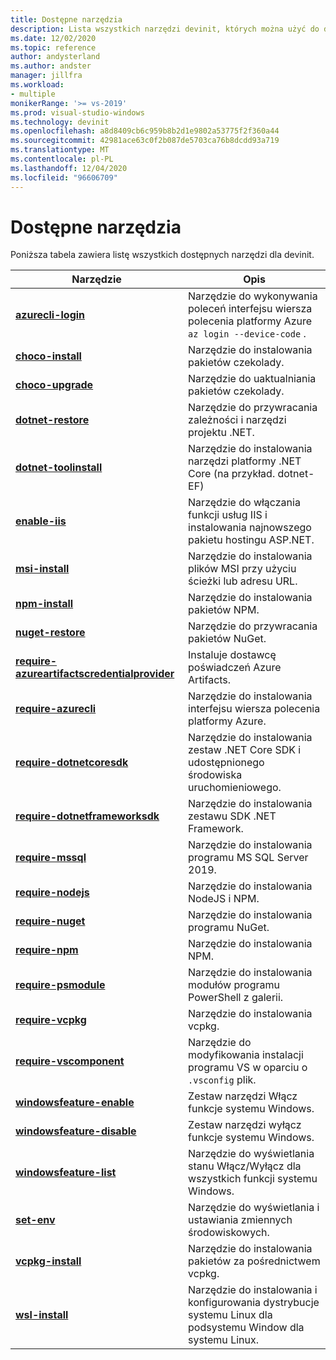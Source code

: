```yaml
---
title: Dostępne narzędzia
description: Lista wszystkich narzędzi devinit, których można użyć do dostosowania środowiska programistycznego.
ms.date: 12/02/2020
ms.topic: reference
author: andysterland
ms.author: andster
manager: jillfra
ms.workload:
- multiple
monikerRange: '>= vs-2019'
ms.prod: visual-studio-windows
ms.technology: devinit
ms.openlocfilehash: a8d8409cb6c959b8b2d1e9802a53775f2f360a44
ms.sourcegitcommit: 42981ace63c0f2b087de5703ca76b8dcdd93a719
ms.translationtype: MT
ms.contentlocale: pl-PL
ms.lasthandoff: 12/04/2020
ms.locfileid: "96606709"
---
```

# <a name="available-tools"></a>Dostępne narzędzia

Poniższa tabela zawiera listę wszystkich dostępnych narzędzi dla devinit.

| Narzędzie                                                                                             | Opis                                                                                                 |
|--------------------------------------------------------------------------------------------------|-------------------------------------------------------------------------------------------------------------|
| [**azurecli-login**](tool-azurecli-login.md)                                                     | Narzędzie do wykonywania poleceń interfejsu wiersza polecenia platformy Azure `az login --device-code` .                                             |
| [**choco-install**](tool-choco-install.md)                                                       | Narzędzie do instalowania pakietów czekolady.                                                                        |
| [**choco-upgrade**](tool-choco-upgrade.md)                                                       | Narzędzie do uaktualniania pakietów czekolady.                                                                        |
| [**dotnet-restore**](tool-dotnet-restore.md)                                                     | Narzędzie do przywracania zależności i narzędzi projektu .NET.                                               |
| [**dotnet-toolinstall**](tool-dotnet-toolinstall.md)                                             | Narzędzie do instalowania narzędzi platformy .NET Core (na przykład. dotnet-EF)                                                |
| [**enable-iis**](tool-enable-iis.md)                                                             | Narzędzie do włączania funkcji usług IIS i instalowania najnowszego pakietu hostingu ASP.NET.                                  |
| [**msi-install**](tool-msi-install.md)                                                           | Narzędzie do instalowania plików MSI przy użyciu ścieżki lub adresu URL.                                                              |
| [**npm-install**](tool-npm-install.md)                                                           | Narzędzie do instalowania pakietów NPM.                                                                               |
| [**nuget-restore**](tool-nuget-restore.md)                                                       | Narzędzie do przywracania pakietów NuGet.                                                                         |
| [**require-azureartifactscredentialprovider**](tool-require-azureartifactscredentialprovider.md) | Instaluje dostawcę poświadczeń Azure Artifacts.                                                           |
| [**require-azurecli**](tool-require-azurecli.md)                                                 | Narzędzie do instalowania interfejsu wiersza polecenia platformy Azure.                                                                              |
| [**require-dotnetcoresdk**](tool-require-dotnetcoresdk.md)                                       | Narzędzie do instalowania zestaw .NET Core SDK i udostępnionego środowiska uruchomieniowego.                                                       |
| [**require-dotnetframeworksdk**](tool-require-dotnetframeworksdk.md)                             | Narzędzie do instalowania zestawu SDK .NET Framework.                                                                     |
| [**require-mssql**](tool-require-mssql.md)                                                       | Narzędzie do instalowania programu MS SQL Server 2019.                                                                         |
| [**require-nodejs**](tool-require-nodejs.md)                                                     | Narzędzie do instalowania NodeJS i NPM.                                                                             |
| [**require-nuget**](tool-require-nuget.md)                                                       | Narzędzie do instalowania programu NuGet.                                                                                      |
| [**require-npm**](tool-require-npm.md)                                                           | Narzędzie do instalowania NPM.                                                                                        |
| [**require-psmodule**](tool-require-psmodule.md)                                                 | Narzędzie do instalowania modułów programu PowerShell z galerii.                                                        |
| [**require-vcpkg**](tool-require-vcpkg.md)                                                       | Narzędzie do instalowania vcpkg.                                                                                      |
| [**require-vscomponent**](tool-require-vscomponent.md)                                           | Narzędzie do modyfikowania instalacji programu VS w oparciu o `.vsconfig` plik.                                                |
| [**windowsfeature-enable**](tool-windowsfeature-enable.md)                                       | Zestaw narzędzi Włącz funkcje systemu Windows.                                                                           |
| [**windowsfeature-disable**](tool-windowsfeature-disable.md)                                     | Zestaw narzędzi wyłącz funkcje systemu Windows.                                                                          |
| [**windowsfeature-list**](tool-windowsfeature-list.md)                                           | Narzędzie do wyświetlania stanu Włącz/Wyłącz dla wszystkich funkcji systemu Windows.                                                                        |
| [**set-env**](tool-set-env.md)                                                                   | Narzędzie do wyświetlania i ustawiania zmiennych środowiskowych.                                                                 |
| [**vcpkg-install**](tool-vcpkg-install.md)                                                       | Narzędzie do instalowania pakietów za pośrednictwem vcpkg.                                                                         |
| [**wsl-install**](tool-wsl-install.md)                                                           | Narzędzie do instalowania i konfigurowania dystrybucje systemu Linux dla podsystemu Window dla systemu Linux.                             |
